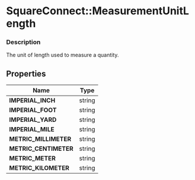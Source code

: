 # SquareConnect::MeasurementUnitLength

### Description

The unit of length used to measure a quantity.

## Properties
Name | Type
------------ | -------------
**IMPERIAL_INCH** | string
**IMPERIAL_FOOT** | string
**IMPERIAL_YARD** | string
**IMPERIAL_MILE** | string
**METRIC_MILLIMETER** | string
**METRIC_CENTIMETER** | string
**METRIC_METER** | string
**METRIC_KILOMETER** | string


